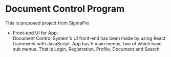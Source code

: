 # Document Control Program

This is proposed project from SigmaPro

- Front-end UI for App:  
  Document Control System's UI front-end has been made by using React framework with JavaScript. App has 5 main menus, two of   which have sub menus. That is Login, Registration, Profile, Document and Search. 
